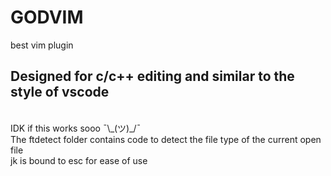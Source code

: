 # GODVIM
best vim plugin

## Designed for c/c++ editing and similar to the style of vscode
<br>
IDK if this works sooo  ¯\_(ツ)_/¯
<br>
The ftdetect folder contains code to detect the file type of the current open file
<br>
jk is bound to esc for ease of use

